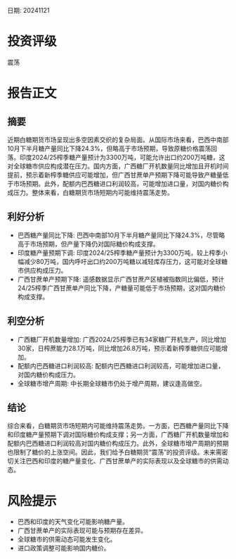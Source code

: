 
日期: 20241121

# 投资评级

震荡

# 报告正文

## 摘要

近期白糖期货市场呈现出多空因素交织的复杂局面。从国际市场来看，巴西中南部10月下半月糖产量同比下降24.3%，但略高于市场预期，导致原糖价格震荡回落。印度2024/25榨季糖产量预计为3300万吨，可能允许出口约200万吨糖，这对全球糖市供应构成潜在压力。国内方面，广西糖厂开机数量同比增加且开机时间提前，预示着新榨季糖供应可能增加，但广西甘蔗单产预期下降可能导致产糖量低于市场预期。此外，配额内巴西糖进口利润较高，可能增加进口量，对国内糖价构成压力。整体来看，白糖期货市场短期内可能维持震荡走势。

## 利好分析

* 巴西糖产量同比下降: 巴西中南部10月下半月糖产量同比下降24.3%，尽管略高于市场预期，但产量下降仍对国际糖价构成支撑。
* 印度糖产量预期下调: 印度2024/25榨季糖产量预计为3300万吨，较上榨季小幅减少80万吨，国内呼吁出口约200万吨糖以减轻库存压力，这可能对全球糖市供应构成压力。
* 广西甘蔗单产预期下降: 遥感数据显示广西甘蔗产区植被指数同比偏低，预计24/25榨季广西甘蔗单产同比下降，产糖量可能低于市场预期，这对国内糖价构成支撑。

## 利空分析

* 广西糖厂开机数量增加: 广西2024/25榨季已有34家糖厂开机生产，同比增加30家，日榨蔗能力28.1万吨，同比增加26.8万吨，预示着新榨季糖供应可能增加。
* 配额内巴西糖进口利润较高: 配额内巴西糖进口利润较高，可能增加进口量，对国内糖价构成压力。
* 全球糖市增产周期: 中长期全球糖市仍处于增产周期，建议逢高做空。

## 结论

综合来看，白糖期货市场短期内可能维持震荡走势。一方面，巴西糖产量同比下降和印度糖产量预期下调对国际糖价构成支撑；另一方面，广西糖厂开机数量增加和配额内巴西糖进口利润较高对国内糖价构成压力。此外，全球糖市增产周期的预期也限制了糖价的上涨空间。因此，我们给予白糖期货“震荡”的投资评级。未来需密切关注巴西和印度的糖产量变化、广西甘蔗单产的实际表现以及全球糖市的供需动态。

# 风险提示

* 巴西和印度的天气变化可能影响糖产量。
* 广西甘蔗单产的实际表现可能与预期存在差异。
* 全球糖市的供需动态可能发生变化。
* 进口政策调整可能影响国内糖价。
